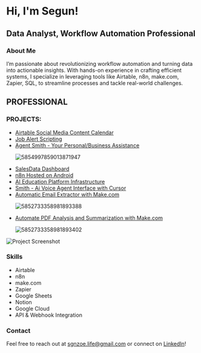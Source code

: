 <div>
  <h1>Hi, I'm Segun!</h1>
  <h2>Data Analyst, Workflow Automation Professional</h2>

  <h3>About Me</h3>
  <p>I’m passionate about revolutionizing workflow automation and turning data into actionable insights. With hands-on experience in crafting efficient systems, I specialize in leveraging tools like Airtable, n8n, make.com, Zapier, SQL, to streamline processes and tackle real-world challenges.</p>

  <h2>PROFESSIONAL</h2>
  <h3>PROJECTS:</h3>
  <ul>
    <li><a href="https://github.com/Syllaboi/Segun-Salako-Automation-Projects/tree/Social-Media-Content-Automation">Airtable Social Media Content Calendar</a></li>
    <li><a href="https://github.com/Syllaboi/Segun-Salako-Automation-Projects/tree/Job-Alert-with-Scripting">Job Alert Scripting</a></li>
    <li><a href="https://github.com/Syllaboi/Segun-Salako-Automation-Projects/tree/Agent-Smith--Prsonal/Business-Assitant">Agent Smith - Your Personal/Business Assistance</a></li>

  ![5854997859013871947](https://github.com/user-attachments/assets/fa678ca6-c010-4779-abe5-648131057c29)

  <li><a href="https://github.com/Syllaboi/Segun-Salako-Automation-Projects/tree/Sales-data-Dashboard">SalesData Dashboard</a></li>
    <li><a href="https://github.com/Syllaboi/Segun-Salako-Automation-Projects/tree/Self-host-N8n-on-your-Android-smartphone-(100%25-legit)">n8n Hosted on Android</a></li>
    <li><a href="https://github.com/Syllaboi/Segun-Salako-Automation-Projects/tree/Ai-Education-Platform-Automation-Template">AI Education Platform Infrastructure</a></li>
     <li><a href="https://github.com/Syllaboi/Segun-Salako-Automation-Projects/tree/cursor/build-smith-voice-agent-interface-4d6f">Smith - Ai Voice Agent Interface with Cursor</a></li>
    <li><a href="https://github.com/Syllaboi/Segun-Salako-Automation-Projects/blob/Email-Attachment-Extractor/README.md">Automatic Email Extractor with Make.com</a></li>
    
  ![5852733358981893388](https://github.com/user-attachments/assets/94739f1b-fd79-4aba-8c43-0a19015a4f77)

    
  <li><a href="https://github.com/Syllaboi/Segun-Salako-Automation-Projects/tree/Automated-PDF-Analyzer-and-Summarization">Automate PDF Analysis and Summarization with Make.com</a></li>

  ![5852733358981893402](https://github.com/user-attachments/assets/48f11dc5-d1ac-4d86-ac4e-bc932787b09f)

  

    
  </ul>

  <img src="path/to/your/image.png" alt="Project Screenshot" style="max-width: 100%;">

  <h3>Skills</h3>
  <ul>
    <li>Airtable</li>
    <li>n8n</li>
    <li>make.com</li>
    <li>Zapier</li>
    <li>Google Sheets</li>
    <li>Notion</li>
    <li>Google Cloud</li>
    <li>API & Webhook Integration</li>
  </ul>

  <h3>Contact</h3>
  <p>Feel free to reach out at <a href="mailto:sgnzoe.life@gmail.com">sgnzoe.life@gmail.com</a> or connect on <a href="https://linkedin/in/segunexploresdata">LinkedIn</a>!</p>
</div>
